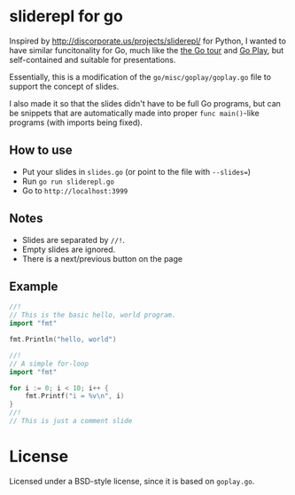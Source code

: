 # sliderepl for go

Inspired by http://discorporate.us/projects/sliderepl/ for Python, I wanted to have similar funcitonality for Go, much like the [the Go tour](http://tour.golang.org/) and [Go Play](http://play.golang.org), but self-contained and suitable for presentations.

Essentially, this is a modification of the `go/misc/goplay/goplay.go` file to support the concept of slides.

I also made it so that the slides didn't have to be full Go programs, but can be snippets that are automatically made into proper `func main()`-like programs (with imports being fixed).

## How to use

* Put your slides in `slides.go` (or point to the file with `--slides=`)
* Run `go run sliderepl.go`
* Go to `http://localhost:3999`

## Notes

* Slides are separated by `//!`.
* Empty slides are ignored.
* There is a next/previous button on the page

## Example


```go
//!
// This is the basic hello, world program.
import "fmt"

fmt.Println("hello, world")

//!
// A simple for-loop
import "fmt"

for i := 0; i < 10; i++ {
	fmt.Printf("i = %v\n", i)
}
//!
// This is just a comment slide
```

# License

Licensed under a BSD-style license, since it is based on `goplay.go`.

